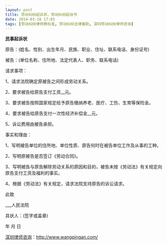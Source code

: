 ```yaml
---
layout: post
title: 劳动纠纷起诉状，劳动纠纷起诉书
date: 2014-03-18 17:03
tags: [劳动纠纷律师费标准, 劳动纠纷法律援助, 深圳劳动纠纷律师咨询]
---
```

<strong>民事起诉状</strong>

原告：(姓名、性别、出生年月、民族、职业、住址、联系电话、身份证号)

被告：(单位名称、住所地、法定代表人、职务、联系电话)

请求事项：

1、请求法院确定原被告之间形成劳动关系。

2、要求被告给原告支付工资__元。

3、要求被告按照国家规定给予原告缴纳养老、医疗、工伤、生育等保险金。

4、要求被告给原告支付一次性经济补偿金__元。

5、诉讼费用由被告承担。

事实和理由：

1、写明被告单位的住所地、单位性质、原告何时在被告单位工作及从事的工种。

2、写明原被告是否签订《劳动合同》。

3、写明被告与原告解除劳动关系的原因和目的，被告未按《劳动法》有关规定向原告支付工资及福利的事实。

4、根据《劳动法》有关规定，请求法院支持原告的诉讼请求。

此致

___人民法院

具状人：(签字或盖章)

年 月 日

<a href="http://www.wangpingan.com/">深圳律师咨询</a>：<a href="http://www.wangpingan.com/">http://www.wangpingan.com/</a>

